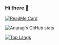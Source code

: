 ### Hi there 👋

<!--
**seungjohan/seungjohan** is a ✨ _special_ ✨ repository because its `README.md` (this file) appears on your GitHub profile.

Here are some ideas to get you started:

- 🔭 I’m currently working on ...
- 🌱 I’m currently learning ...
- 👯 I’m looking to collaborate on ...
- 🤔 I’m looking for help with ...
- 💬 Ask me about ...
- 📫 How to reach me: ...
- 😄 Pronouns: ...
- ⚡ Fun fact: ...
-->


[![ReadMe Card](https://github-readme-stats.vercel.app/api/pin/?username=seungjohan&repo=webeingfruits&theme=dracula)](https://github.com/seungjohan/webeingfruits)


![Anurag's GitHub stats](https://github-readme-stats.vercel.app/api?username=seungjohan&show_icons=true&theme=vue-dark)

[![Top Langs](https://github-readme-stats.vercel.app/api/top-langs/?username=seungjohan&layout=compact)](https://github.com/seungjohan/github-readme-stats)
